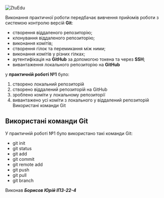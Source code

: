 ![ZtuEdu](https://ztu.edu.ua/img/logo/university-colored.png)

Виконання практичної роботи передбачає вивчення прийомів роботи з системою контролю версій **Git**:
* створення віддаленого репозиторію; 
* клонування віддаленого репозиторію;
* виконання комітів;
* створення гілок та перемикання між ними; 
* виконання комітів у різних гілках;
* аутентифікація на **GitHub** за допомогою токена та через **SSH**;
* вивантаження локального репозиторію на **GitHub**

у **практичній роботі №1** було:

1. створено локальний репозиторій
2. створено віддалений репозиторій на GitHub
3. зроблено коміти у локальному репозиторії
4. вивантажено усі коміти з локального у віддалений репозиторій
Використані команди Git

## Використані команди Git
У практичній роботі №1 було використано такі команди Git:
- git init
- git status
- git add
- git commit
- git remote add
- git push
- git pull
- git branch

Виконав ***Борисов Юрій ІПЗ-22-4***